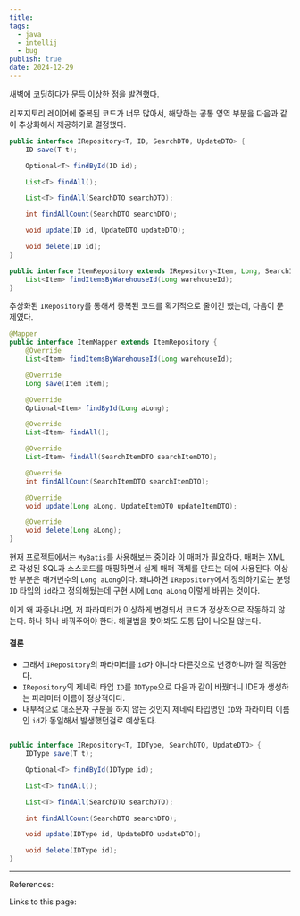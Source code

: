 ```yaml
---
title:
tags:
  - java
  - intellij
  - bug
publish: true
date: 2024-12-29
---
```


새벽에 코딩하다가 문득 이상한 점을 발견했다.

리포지토리 레이어에 중복된 코드가 너무 많아서, 해당하는 공통 영역 부분을 다음과 같이 추상화해서 제공하기로 결정했다.

```java
public interface IRepository<T, ID, SearchDTO, UpdateDTO> {
    ID save(T t);

    Optional<T> findById(ID id);

    List<T> findAll();

    List<T> findAll(SearchDTO searchDTO);

    int findAllCount(SearchDTO searchDTO);

    void update(ID id, UpdateDTO updateDTO);

    void delete(ID id);
}
```

```java
public interface ItemRepository extends IRepository<Item, Long, SearchItemDTO, UpdateItemDTO> {
    List<Item> findItemsByWarehouseId(Long warehouseId);
}
```

추상화된 `IRepository`를 통해서 중복된 코드를 획기적으로 줄이긴 했는데, 다음이 문제였다.

```java
@Mapper
public interface ItemMapper extends ItemRepository {
    @Override
    List<Item> findItemsByWarehouseId(Long warehouseId);

    @Override
    Long save(Item item);

    @Override
    Optional<Item> findById(Long aLong);

    @Override
    List<Item> findAll();

    @Override
    List<Item> findAll(SearchItemDTO searchItemDTO);

    @Override
    int findAllCount(SearchItemDTO searchItemDTO);

    @Override
    void update(Long aLong, UpdateItemDTO updateItemDTO);

    @Override
    void delete(Long aLong);
}
```

현재 프로젝트에서는 `MyBatis`를 사용해보는 중이라 이 매퍼가 필요하다. 매퍼는 XML로 작성된 SQL과 소스코드를 매핑하면서 실제 매퍼 객체를 만드는 데에 사용된다. 이상한 부분은 매개변수의 `Long aLong`이다. 왜냐하면 `IRepository`에서 정의하기로는 분명 `ID` 타입의 `id`라고 정의해뒀는데 구현 시에 `Long aLong` 이렇게 바뀌는 것이다.

이게 왜 짜증나냐면, 저 파라미터가 이상하게 변경되서 코드가 정상적으로 작동하지 않는다. 하나 하나 바꿔주어야 한다. 해결법을 찾아봐도 도통 답이 나오질 않는다.

#### 결론

- 그래서 `IRepository`의 파라미터를 `id`가 아니라 다른것으로 변경하니까 잘 작동한다.
- `IRepository`의 제네릭 타입 `ID`를 `IDType`으로 다음과 같이 바꿨더니 IDE가 생성하는 파라미터 이름이 정상적이다.
- 내부적으로 대소문자 구분을 하지 않는 것인지 제네릭 타입명인 `ID`와 파라미터 이름인 `id`가 동일해서 발생했던걸로 예상된다.

```java

public interface IRepository<T, IDType, SearchDTO, UpdateDTO> {
    IDType save(T t);

    Optional<T> findById(IDType id);

    List<T> findAll();

    List<T> findAll(SearchDTO searchDTO);

    int findAllCount(SearchDTO searchDTO);

    void update(IDType id, UpdateDTO updateDTO);

    void delete(IDType id);
}
```

---

References:

Links to this page:
